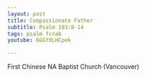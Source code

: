 ```yaml
---
layout: post
title: Compassionate Father
subtitle: Psalm 103:8-14
tags: psalm fcnab
youtube: 6GGYdLHCpek

---
```

First Chinese NA Baptist Church (Vancouver)
